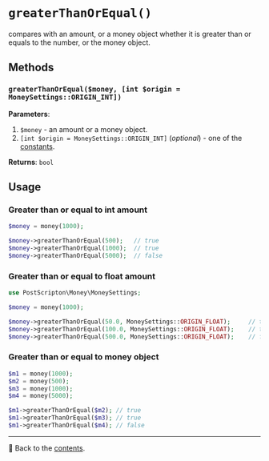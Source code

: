 # `greaterThanOrEqual()`

сompares with an amount, or a money object whether it is greater than or equals to the number, or the money object.

## Methods

### `greaterThanOrEqual($money, [int $origin = MoneySettings::ORIGIN_INT])`
**Parameters**:
1. `$money` - an amount or a money object.
2. `[int $origin = MoneySettings::ORIGIN_INT]` (*optional*) - one of the [constants](/docs/02_settings/origin.md#constants).

**Returns**: `bool`

## Usage

### Greater than or equal to int amount

```php
$money = money(1000);

$money->greaterThanOrEqual(500);   // true
$money->greaterThanOrEqual(1000);  // true
$money->greaterThanOrEqual(5000);  // false
```

### Greater than or equal to float amount

```php
use PostScripton\Money\MoneySettings;

$money = money(1000);

$money->greaterThanOrEqual(50.0, MoneySettings::ORIGIN_FLOAT);     // true
$money->greaterThanOrEqual(100.0, MoneySettings::ORIGIN_FLOAT);    // true
$money->greaterThanOrEqual(500.0, MoneySettings::ORIGIN_FLOAT);    // false
```

### Greater than or equal to money object

```php
$m1 = money(1000);
$m2 = money(500);
$m3 = money(1000);
$m4 = money(5000);

$m1->greaterThanOrEqual($m2); // true
$m1->greaterThanOrEqual($m3); // true
$m1->greaterThanOrEqual($m4); // false
```

---

📌 Back to the [contents](/README.md#table-of-contents).
